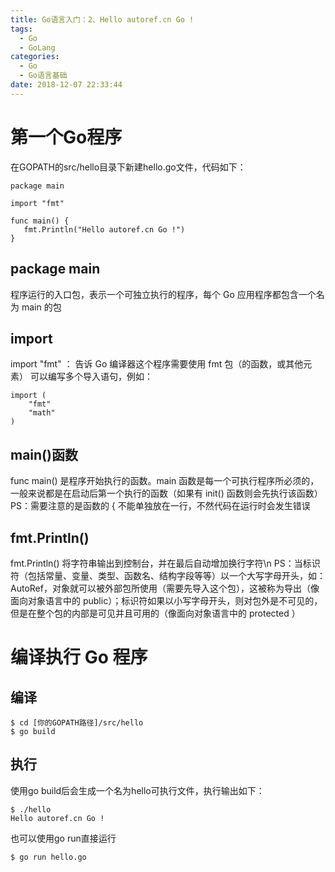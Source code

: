 ```yaml
---
title: Go语言入门：2、Hello autoref.cn Go !
tags:
  - Go
  - GoLang
categories:
  - Go
  - Go语言基础
date: 2018-12-07 22:33:44
---
```


# 第一个Go程序
在GOPATH的src/hello目录下新建hello.go文件，代码如下：
```
package main

import "fmt"

func main() {
   fmt.Println("Hello autoref.cn Go !")
}
```

## package main
程序运行的入口包，表示一个可独立执行的程序，每个 Go 应用程序都包含一个名为 main 的包

## import
import "fmt" ： 告诉 Go 编译器这个程序需要使用 fmt 包（的函数，或其他元素）
可以编写多个导入语句，例如：
```
import (
	"fmt"
	"math"
)
```

## main()函数
func main() 是程序开始执行的函数。main 函数是每一个可执行程序所必须的，一般来说都是在启动后第一个执行的函数（如果有 init() 函数则会先执行该函数）
PS：需要注意的是函数的 { 不能单独放在一行，不然代码在运行时会发生错误

## fmt.Println()
fmt.Println() 将字符串输出到控制台，并在最后自动增加换行字符\n
PS：当标识符（包括常量、变量、类型、函数名、结构字段等等）以一个大写字母开头，如：AutoRef，对象就可以被外部包所使用（需要先导入这个包），这被称为导出（像面向对象语言中的 public）；标识符如果以小写字母开头，则对包外是不可见的，但是在整个包的内部是可见并且可用的（像面向对象语言中的 protected ）

# 编译执行 Go 程序
## 编译
```
$ cd [你的GOPATH路径]/src/hello
$ go build
```

## 执行
使用go build后会生成一个名为hello可执行文件，执行输出如下：
```
$ ./hello
Hello autoref.cn Go !
```
也可以使用go run直接运行
```
$ go run hello.go
```